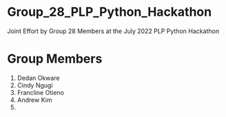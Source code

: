 # Group_28_PLP_Python_Hackathon
Joint Effort by Group 28 Members at the July 2022 PLP Python Hackathon

# Group Members
1. Dedan Okware
2. Cindy Ngugi
3. Francline Otieno
4. Andrew Kim
5. 
